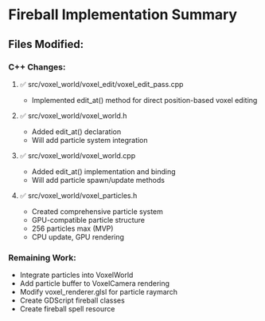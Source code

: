 # Fireball Implementation Summary

## Files Modified:

### C++ Changes:
1. ✅ src/voxel_world/voxel_edit/voxel_edit_pass.cpp
   - Implemented edit_at() method for direct position-based voxel editing

2. ✅ src/voxel_world/voxel_world.h
   - Added edit_at() declaration
   - Will add particle system integration

3. ✅ src/voxel_world/voxel_world.cpp
   - Added edit_at() implementation and binding
   - Will add particle spawn/update methods

4. ✅ src/voxel_world/voxel_particles.h
   - Created comprehensive particle system
   - GPU-compatible particle structure
   - 256 particles max (MVP)
   - CPU update, GPU rendering

### Remaining Work:
- Integrate particles into VoxelWorld
- Add particle buffer to VoxelCamera rendering
- Modify voxel_renderer.glsl for particle raymarch
- Create GDScript fireball classes
- Create fireball spell resource

